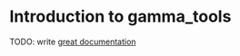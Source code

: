 # Introduction to gamma_tools

TODO: write [great documentation](http://jacobian.org/writing/great-documentation/what-to-write/)
